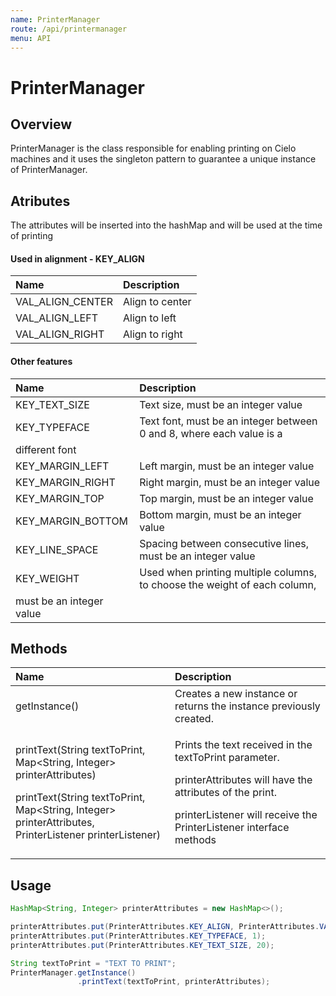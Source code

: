 ```yaml
---
name: PrinterManager
route: /api/printermanager
menu: API
---
```


# PrinterManager

## Overview

PrinterManager is the class responsible for enabling printing on Cielo machines and it uses the singleton pattern to guarantee a unique instance of PrinterManager.

## Atributes

The attributes will be inserted into the hashMap and will be used at the time of printing

#### Used in alignment - KEY_ALIGN

| Name             | Description     |
| :--------------- | :-------------- |
| VAL_ALIGN_CENTER | Align to center |
| VAL_ALIGN_LEFT   | Align to left   |
| VAL_ALIGN_RIGHT  | Align to right  |

#### Other features

| Name                     | Description                                                               |
| :----------------------- | :------------------------------------------------------------------------ |
| KEY_TEXT_SIZE            | Text size, must be an integer value                                       |
| KEY_TYPEFACE             | Text font, must be an integer between 0 and 8, where each value is a      |
| different font           |
| KEY_MARGIN_LEFT          | Left margin, must be an integer value                                     |
| KEY_MARGIN_RIGHT         | Right margin, must be an integer value                                    |
| KEY_MARGIN_TOP           | Top margin, must be an integer value                                      |
| KEY_MARGIN_BOTTOM        | Bottom margin, must be an integer value                                   |
| KEY_LINE_SPACE           | Spacing between consecutive lines, must be an integer value               |
| KEY_WEIGHT               | Used when printing multiple columns, to choose the weight of each column, |
| must be an integer value |

## Methods

<table>
  <thead>
    <tr>
      <th style="text-align:left">Name</th>
      <th style="text-align:left">Description</th>
    </tr>
  </thead>
  <tbody>
    <tr>
      <td style="text-align:left">getInstance()</td>
      <td style="text-align:left">Creates a new instance or returns the instance previously created.</td>
    </tr>
    <tr>
      <td style="text-align:left">
        <p>printText(String textToPrint, Map&lt;String, Integer&gt; printerAttributes)
          <br
          />
        </p>
        <p>printText(String textToPrint, Map&lt;String, Integer&gt; printerAttributes,
          <br
          />PrinterListener printerListener)</p>
      </td>
      <td style="text-align:left">
        <p>Prints the text received in the textToPrint parameter.</p>
        <p></p>
        <p>printerAttributes will have the attributes of the print.</p>
        <p></p>
        <p>printerListener will receive the PrinterListener interface methods</p>
      </td>
    </tr>
  </tbody>
</table>

## Usage

<!-- {% code title="Code Example" %} -->

```java
HashMap<String, Integer> printerAttributes = new HashMap<>();

printerAttributes.put(PrinterAttributes.KEY_ALIGN, PrinterAttributes.VAL_ALIGN_CENTER);
printerAttributes.put(PrinterAttributes.KEY_TYPEFACE, 1);
printerAttributes.put(PrinterAttributes.KEY_TEXT_SIZE, 20);

String textToPrint = "TEXT TO PRINT";
PrinterManager.getInstance()
               .printText(textToPrint, printerAttributes);
```

<!-- {% endcode %} -->
